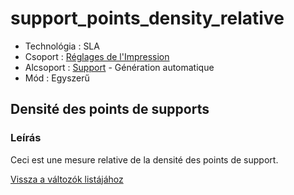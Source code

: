 # support\_points\_density\_relative

* Technológia : SLA
* Csoport : [Réglages de l'Impression](../sla_printer/sla_parameters.md)
* Alcsoport : [Support](../print_settings/print_settings.md#support) - Génération automatique
* Mód : Egyszerű

## Densité des points de supports

### Leírás

Ceci est une mesure relative de la densité des points de support.

[Vissza a változók listájához](variable_list.md)

